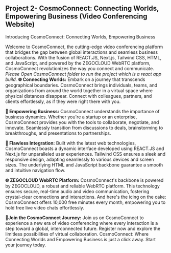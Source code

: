 ## Project 2- CosmoConnect: Connecting Worlds, Empowering Business (Video Conferencing Website)
Introducing CosmoConnect: Connecting Worlds, Empowering Business

Welcome to CosmoConnect, the cutting-edge video conferencing platform that bridges the gap between global interactions and seamless business collaborations. With the fusion of REACT.JS, Next.js, Tailwind CSS, HTML, and JavaScript, and powered by the ZEGOCLOUD WebRTC platform, CosmoConnect revolutionizes the way you connect and communicate.
*Please Open CosmoConnect folder to run the project which is a react app build.*
**🌐 Connecting Worlds:**
Embark on a journey that transcends geographical boundaries. CosmoConnect brings individuals, teams, and organizations from around the world together in a virtual space where physical distances disappear. Connect with colleagues, partners, and clients effortlessly, as if they were right there with you.

**💼 Empowering Business:**
CosmoConnect understands the importance of business dynamics. Whether you're a startup or an enterprise, CosmoConnect provides you with the tools to collaborate, negotiate, and innovate. Seamlessly transition from discussions to deals, brainstorming to breakthroughs, and presentations to partnerships.

**🔗 Flawless Integration:**
Built with the latest web technologies, CosmoConnect boasts a dynamic interface developed using REACT.JS and Next.js for unparalleled user experiences. Tailwind CSS ensures a sleek and responsive design, adapting seamlessly to various devices and screen sizes. The underlying HTML and JavaScript backbone guarantee a smooth and intuitive navigation flow.

**🌐 ZEGOCLOUD WebRTC Platform:**
CosmoConnect's backbone is powered by ZEGOCLOUD, a robust and reliable WebRTC platform. This technology ensures secure, real-time audio and video communication, fostering crystal-clear connections and interactions. And here's the icing on the cake: CosmoConnect offers 10,000 free minutes every month, empowering you to hold free live video chats effortlessly.

**🥰Join the CosmoConnect Journey:**
Join us on CosmoConnect to experience a new era of video conferencing where every interaction is a step toward a global, interconnected future. Register now and explore the limitless possibilities of virtual collaboration. CosmoConnect: Where Connecting Worlds and Empowering Business is just a click away. Start your journey today.
